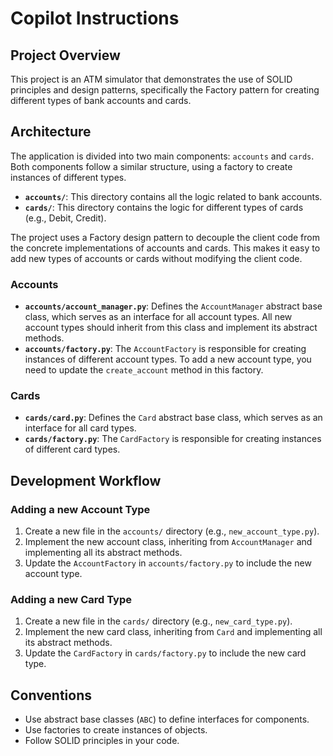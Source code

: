 # Copilot Instructions

## Project Overview

This project is an ATM simulator that demonstrates the use of SOLID principles and design patterns, specifically the Factory pattern for creating different types of bank accounts and cards.

## Architecture

The application is divided into two main components: `accounts` and `cards`. Both components follow a similar structure, using a factory to create instances of different types.

- **`accounts/`**: This directory contains all the logic related to bank accounts.
- **`cards/`**: This directory contains the logic for different types of cards (e.g., Debit, Credit).

The project uses a Factory design pattern to decouple the client code from the concrete implementations of accounts and cards. This makes it easy to add new types of accounts or cards without modifying the client code.

### Accounts

- **`accounts/account_manager.py`**: Defines the `AccountManager` abstract base class, which serves as an interface for all account types. All new account types should inherit from this class and implement its abstract methods.
- **`accounts/factory.py`**: The `AccountFactory` is responsible for creating instances of different account types. To add a new account type, you need to update the `create_account` method in this factory.

### Cards

- **`cards/card.py`**: Defines the `Card` abstract base class, which serves as an interface for all card types.
- **`cards/factory.py`**: The `CardFactory` is responsible for creating instances of different card types.

## Development Workflow

### Adding a new Account Type

1.  Create a new file in the `accounts/` directory (e.g., `new_account_type.py`).
2.  Implement the new account class, inheriting from `AccountManager` and implementing all its abstract methods.
3.  Update the `AccountFactory` in `accounts/factory.py` to include the new account type.

### Adding a new Card Type

1.  Create a new file in the `cards/` directory (e.g., `new_card_type.py`).
2.  Implement the new card class, inheriting from `Card` and implementing all its abstract methods.
3.  Update the `CardFactory` in `cards/factory.py` to include the new card type.

## Conventions

- Use abstract base classes (`ABC`) to define interfaces for components.
- Use factories to create instances of objects.
- Follow SOLID principles in your code.

